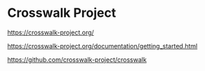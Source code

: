 # Crosswalk Project  

https://crosswalk-project.org/  

https://crosswalk-project.org/documentation/getting_started.html  

https://github.com/crosswalk-project/crosswalk  













